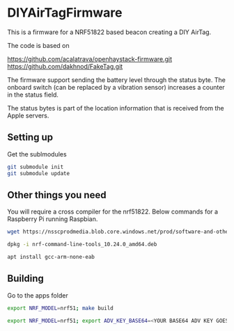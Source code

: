 # DIYAirTagFirmware

This is a firmware for a NRF51822 based beacon creating a DIY AirTag. 

The code is based on

https://github.com/acalatrava/openhaystack-firmware.git
https://github.com/dakhnod/FakeTag.git

The firmware support sending the battery level through the status byte. The onboard switch (can be replaced by a vibration sensor) increases a counter in the status field.

The status bytes is part of the location information that is received from the Apple servers.

## Setting up

Get the sublmodules

```bash
git submodule init
git submodule update
```

## Other things you need

You will require a cross compiler for the nrf51822. Below commands for a Raspberry Pi running Raspbian. 

```bash
wget https://nsscprodmedia.blob.core.windows.net/prod/software-and-other-downloads/desktop-software/nrf-command-line-tools/sw/versions-10-x-x/10-24-0/nrf-command-line-tools_10.24.0_amd64.deb

dpkg -i nrf-command-line-tools_10.24.0_amd64.deb

apt install gcc-arm-none-eab
```

## Building

Go to the apps folder

```bash
export NRF_MODEL=nrf51; make build

export NRF_MODEL=nrf51; export ADV_KEY_BASE64=<YOUR BASE64 ADV KEY GOES HERE>; make patch
```



